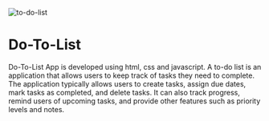 ![to-do-list](https://user-images.githubusercontent.com/101623154/207544655-14539a7f-52eb-4caf-b5a0-2b1f0373c996.png)
# Do-To-List
Do-To-List App is developed using html, css and javascript.
A to-do list is an application that allows users to keep track of tasks they need to complete. The application typically allows users to create tasks, assign due dates, mark tasks as completed, and delete tasks. It can also track progress, remind users of upcoming tasks, and provide other features such as priority levels and notes.
